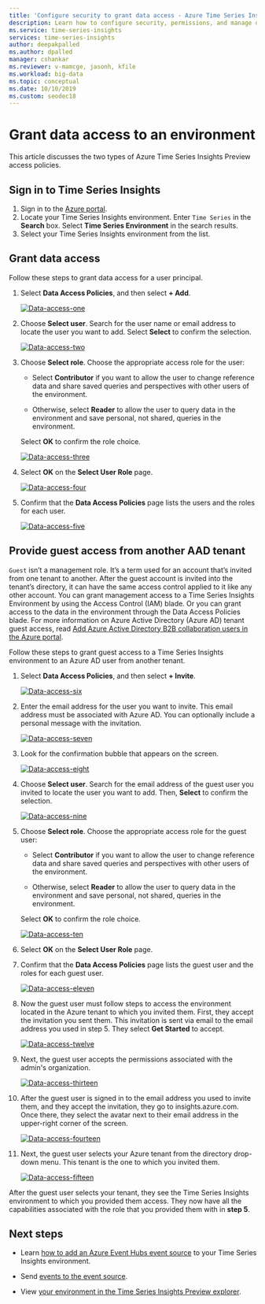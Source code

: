 ```yaml
---
title: 'Configure security to grant data access - Azure Time Series Insights Preview | Microsoft Docs'
description: Learn how to configure security, permissions, and manage data access policies in your Azure Time Series Insights Preview environment.
ms.service: time-series-insights
services: time-series-insights
author: deepakpalled
ms.author: dpalled
manager: cshankar
ms.reviewer: v-mamcge, jasonh, kfile
ms.workload: big-data
ms.topic: conceptual
ms.date: 10/10/2019
ms.custom: seodec18
---
```


# Grant data access to an environment

This article discusses the two types of Azure Time Series Insights Preview access policies.

## Sign in to Time Series Insights

1. Sign in to the [Azure portal](https://portal.azure.com/).
1. Locate your Time Series Insights environment. Enter `Time Series` in the **Search** box. Select **Time Series Environment** in the search results.
1. Select your Time Series Insights environment from the list.

## Grant data access

Follow these steps to grant data access for a user principal.

1. Select **Data Access Policies**, and then select **+ Add**.

    [![Data-access-one](media/data-access/data-access-one.png)](media/data-access/data-access-one.png#lightbox)

1. Choose **Select user**. Search for the user name or email address to locate the user you want to add. Select **Select** to confirm the selection.

    [![Data-access-two](media/data-access/data-access-two.png)](media/data-access/data-access-two.png#lightbox)

1. Choose **Select role**. Choose the appropriate access role for the user:

    * Select **Contributor** if you want to allow the user to change reference data and share saved queries and perspectives with other users of the environment.

    * Otherwise, select **Reader** to allow the user to query data in the environment and save personal, not shared, queries in the environment.

   Select **OK** to confirm the role choice.

    [![Data-access-three](media/data-access/data-access-three.png)](media/data-access/data-access-three.png#lightbox)

1. Select **OK** on the **Select User Role** page.

    [![Data-access-four](media/data-access/data-access-four.png)](media/data-access/data-access-four.png#lightbox)

1. Confirm that the **Data Access Policies** page lists the users and the roles for each user.

    [![Data-access-five](media/data-access/data-access-five.png)](media/data-access/data-access-five.png#lightbox)

## Provide guest access from another AAD tenant

`Guest` isn’t a management role. It’s a term used for an account that’s invited from one tenant to another. After the guest account is invited into the tenant’s directory, it can have the same access control applied to it like any other account. You can grant management access to a Time Series Insights Environment by using the Access Control (IAM) blade. Or you can grant access to the data in the environment through the Data Access Policies blade. For more information on Azure Active Directory (Azure AD) tenant guest access, read [Add Azure Active Directory B2B collaboration users in the Azure portal](https://docs.microsoft.com/azure/active-directory/b2b/add-users-administrator).

Follow these steps to grant guest access to a Time Series Insights environment to an Azure AD user from another tenant.

1. Select **Data Access Policies**, and then select **+ Invite**.

    [![Data-access-six](media/data-access/data-access-six.png)](media/data-access/data-access-six.png#lightbox)

1. Enter the email address for the user you want to invite. This email address must be associated with Azure AD. You can optionally include a personal message with the invitation.

    [![Data-access-seven](media/data-access/data-access-seven.png)](media/data-access/data-access-seven.png#lightbox)

1. Look for the confirmation bubble that appears on the screen.

    [![Data-access-eight](media/data-access/data-access-eight.png)](media/data-access/data-access-eight.png#lightbox)

1. Choose **Select user**. Search for the email address of the guest user you invited to locate the user you want to add. Then, **Select** to confirm the selection.

    [![Data-access-nine](media/data-access/data-access-nine.png)](media/data-access/data-access-nine.png#lightbox)

1. Choose **Select role**. Choose the appropriate access role for the guest user:

    * Select **Contributor** if you want to allow the user to change reference data and share saved queries and perspectives with other users of the environment.

    * Otherwise, select **Reader** to allow the user to query data in the environment and save personal, not shared, queries in the environment.

   Select **OK** to confirm the role choice.

    [![Data-access-ten](media/data-access/data-access-ten.png)](media/data-access/data-access-ten.png#lightbox)

1. Select **OK** on the **Select User Role** page.

1. Confirm that the **Data Access Policies** page lists the guest user and the roles for each guest user.

    [![Data-access-eleven](media/data-access/data-access-eleven.png)](media/data-access/data-access-eleven.png#lightbox)

1. Now the guest user must follow steps to access the environment located in the Azure tenant to which you invited them. First, they accept the invitation you sent them. This invitation is sent via email to the email address you used in step 5. They select **Get Started** to accept.

    [![Data-access-twelve](media/data-access/data-access-twelve.png)](media/data-access/data-access-twelve.png#lightbox)

1. Next, the guest user accepts the permissions associated with the admin's organization.

    [![Data-access-thirteen](media/data-access/data-access-thirteen.png)](media/data-access/data-access-thirteen.png#lightbox)

1. After the guest user is signed in to the email address you used to invite them, and they accept the invitation, they go to insights.azure.com. Once there, they select the avatar next to their email address in the upper-right corner of the screen.

    [![Data-access-fourteen](media/data-access/data-access-fourteen.png)](media/data-access/data-access-fourteen.png#lightbox)

1. Next, the guest user selects your Azure tenant from the directory drop-down menu. This tenant is the one to which you invited them.

    [![Data-access-fifteen](media/data-access/data-access-fifteen.png)](media/data-access/data-access-fifteen.png#lightbox)

After the guest user selects your tenant, they see the Time Series Insights environment to which you provided them access. They now have all the capabilities associated with the role that you provided them with in **step 5**.

## Next steps

* Learn [how to add an Azure Event Hubs event source](./time-series-insights-how-to-add-an-event-source-eventhub.md) to your Time Series Insights environment.

* Send [events to the event source](./time-series-insights-send-events.md).

* View [your environment in the Time Series Insights Preview explorer](./time-series-insights-update-explorer.md).
